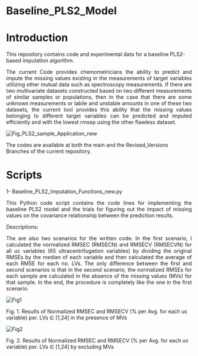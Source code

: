 # Baseline_PLS2_Model

# Introduction
This repository contains code and experimental data for a baseline PLS2-based imputation algorithm.

<p align="justify">
The current Code provides chemometricians the ability to predict and impute the missing values existing in the measurements of target variables utilizing other mutual data such as spectroscopy measurements. If there are two multivariate datasets constructed based on two different measurements of similar samples or populations, then in the case that there are some unknown measurements or labile and unstable amounts in one of these two datasets, the current tool provides this ability that the missing values belonging to different target variables can be predicted and imputed efficiently and with the lowest rmsep using the other flawless dataset. 
</p>

![Fig_PLS2_sample_Application_new](https://github.com/ashkantashk/Baseline_PLS2_Model/assets/53473481/5b62eee7-70d4-4db6-b28d-c6c57bda8861)


The codes are available at both the main and the Revised_Versions Branches of the current repository. 

# Scripts
1- Baseline_PLS2_Imputation_Functions_new.py
<p align="justify">
This Python code script contains the code lines for implementing the baseline PLS2 model and the trials for figuring out the impact of missing values on the covariance relationship between the prediction results.
<!--The defined function ... in the above code observes the aforementioned study of the missing values. -->
</p>

  Descriptions: 
<p align="justify">
The are also two scenarios for the written code. In the first scenario, I calculated the normalized RMSEC (RMSECN) and RMSECV (RMSECVN) for all uc variables (65 ultracentrifugation variables) by dividing the original RMSEs by the median of each variable and then calculated the average of each RMSE for each no. LVs. 
The only difference between the first and second scenarios is that in the second scenario, the normalized RMSEs for each sample are calculated in the absence of the missing values (MVs) for that sample. In the end, the procedure is completely like the one in the first scenario.
</p>

![Fig1](https://github.com/ashkantashk/Baseline_PLS2_Model/assets/53473481/89ca87c1-12a9-4dab-abef-3caecdc5e08c)

Fig. 1. Results of Normalized RMSEC and RMSECV (% per Avg. for each uc variable) per. LVs ∈ [1,24] in the presence of MVs 

![Fig2](https://github.com/ashkantashk/Baseline_PLS2_Model/assets/53473481/45a92290-520e-4045-bc3b-63c2d6b6511f)

Fig. 2. Results of Normalized RMSEC and RMSECV (% per Avg. for each uc variable) per. LVs ∈ [1,24] by excluding MVs
